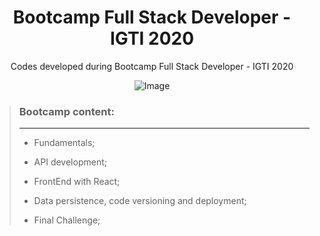 <h1 align="center">
Bootcamp Full Stack Developer - IGTI 2020
</h1>
<p align="center">Codes developed during Bootcamp Full Stack Developer - IGTI 2020</p>

<p align="center">
<img src="https://www.igti.com.br/wp-content/uploads/2020/02/parceirosAtivo-114.png" alt="Image"/>

> ### Bootcamp content:
>
> ------------
>
> - Fundamentals;
>
> - API development;
>
> - FrontEnd with React;
>
> - Data persistence, code versioning and deployment;
>
> - Final Challenge;
